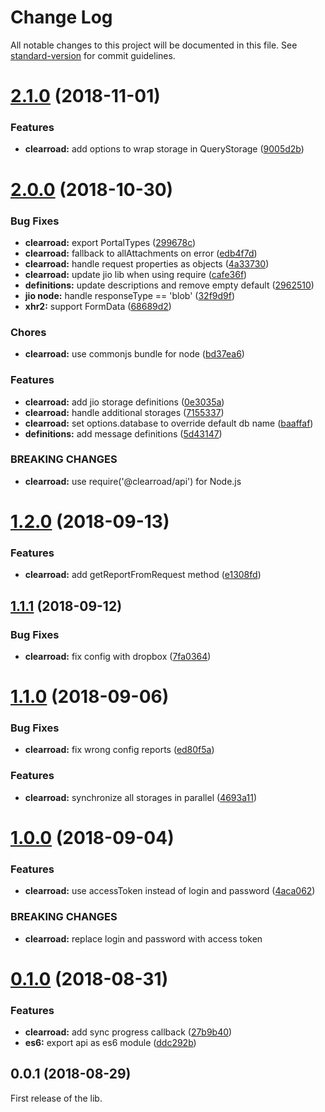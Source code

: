 # Change Log

All notable changes to this project will be documented in this file. See [standard-version](https://github.com/conventional-changelog/standard-version) for commit guidelines.

<a name="2.1.0"></a>
# [2.1.0](https://github.com/clearroad/clearroad-api/compare/v2.0.0...v2.1.0) (2018-11-01)


### Features

* **clearroad:** add options to wrap storage in QueryStorage ([9005d2b](https://github.com/clearroad/clearroad-api/commit/9005d2b))



<a name="2.0.0"></a>
# [2.0.0](https://github.com/clearroad/clearroad-api/compare/v1.2.0...v2.0.0) (2018-10-30)


### Bug Fixes

* **clearroad:** export PortalTypes ([299678c](https://github.com/clearroad/clearroad-api/commit/299678c))
* **clearroad:** fallback to allAttachments on error ([edb4f7d](https://github.com/clearroad/clearroad-api/commit/edb4f7d))
* **clearroad:** handle request properties as objects ([4a33730](https://github.com/clearroad/clearroad-api/commit/4a33730))
* **clearroad:** update jio lib when using require ([cafe36f](https://github.com/clearroad/clearroad-api/commit/cafe36f))
* **definitions:** update descriptions and remove empty default ([2962510](https://github.com/clearroad/clearroad-api/commit/2962510))
* **jio node:** handle responseType == 'blob' ([32f9d9f](https://github.com/clearroad/clearroad-api/commit/32f9d9f))
* **xhr2:** support FormData ([68689d2](https://github.com/clearroad/clearroad-api/commit/68689d2))


### Chores

* **clearroad:** use commonjs bundle for node ([bd37ea6](https://github.com/clearroad/clearroad-api/commit/bd37ea6))


### Features

* **clearroad:** add jio storage definitions ([0e3035a](https://github.com/clearroad/clearroad-api/commit/0e3035a))
* **clearroad:** handle additional storages ([7155337](https://github.com/clearroad/clearroad-api/commit/7155337))
* **clearroad:** set options.database to override default db name ([baaffaf](https://github.com/clearroad/clearroad-api/commit/baaffaf))
* **definitions:** add message definitions ([5d43147](https://github.com/clearroad/clearroad-api/commit/5d43147))


### BREAKING CHANGES

* **clearroad:** use require('@clearroad/api') for Node.js



<a name="1.2.0"></a>
# [1.2.0](https://github.com/clearroad/clearroad-api/compare/v1.1.1...v1.2.0) (2018-09-13)


### Features

* **clearroad:** add getReportFromRequest method ([e1308fd](https://github.com/clearroad/clearroad-api/commit/e1308fd))



<a name="1.1.1"></a>
## [1.1.1](https://github.com/clearroad/clearroad-api/compare/v1.1.0...v1.1.1) (2018-09-12)


### Bug Fixes

* **clearroad:** fix config with dropbox ([7fa0364](https://github.com/clearroad/clearroad-api/commit/7fa0364))



<a name="1.1.0"></a>
# [1.1.0](https://github.com/clearroad/clearroad-api/compare/v1.0.0...v1.1.0) (2018-09-06)


### Bug Fixes

* **clearroad:** fix wrong config reports ([ed80f5a](https://github.com/clearroad/clearroad-api/commit/ed80f5a))


### Features

* **clearroad:** synchronize all storages in parallel ([4693a11](https://github.com/clearroad/clearroad-api/commit/4693a11))



<a name="1.0.0"></a>
# [1.0.0](https://github.com/clearroad/clearroad-api/compare/v0.1.0...v1.0.0) (2018-09-04)


### Features

* **clearroad:** use accessToken instead of login and password ([4aca062](https://github.com/clearroad/clearroad-api/commit/4aca062))


### BREAKING CHANGES

* **clearroad:** replace login and password with access token



<a name="0.1.0"></a>
# [0.1.0](https://github.com/clearroad/clearroad-api/compare/v0.0.1...v0.1.0) (2018-08-31)


### Features

* **clearroad:** add sync progress callback ([27b9b40](https://github.com/clearroad/clearroad-api/commit/27b9b40))
* **es6:** export api as es6 module ([ddc292b](https://github.com/clearroad/clearroad-api/commit/ddc292b))



<a name="0.0.1"></a>
## 0.0.1 (2018-08-29)

First release of the lib.
